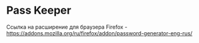 # Pass Keeper

Ссылка на расширение для браузера Firefox - https://addons.mozilla.org/ru/firefox/addon/password-generator-eng-rus/
